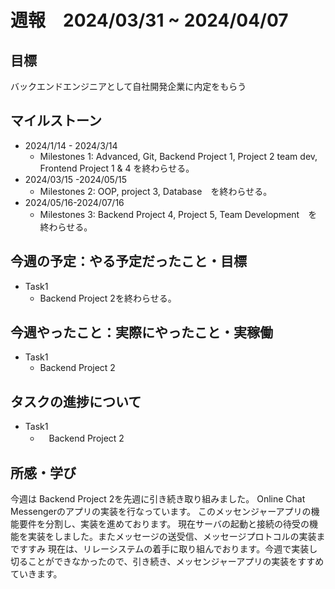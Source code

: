 # 週報　2024/03/31 ~ 2024/04/07
## 目標   
バックエンドエンジニアとして自社開発企業に内定をもらう

## マイルストーン
- 2024/1/14 - 2024/3/14
  - Milestones 1: Advanced, Git, Backend Project 1, Project 2 team dev, Frontend Project 1 & 4 を終わらせる。
- 2024/03/15 -2024/05/15
  - Milestones 2: OOP, project 3, Database　を終わらせる。
- 2024/05/16-2024/07/16
  - Milestones 3: Backend Project 4, Project 5, Team Development　を終わらせる。
   
## 今週の予定：やる予定だったこと・目標
  - Task1
    - Backend Project 2を終わらせる。

## 今週やったこと：実際にやったこと・実稼働
- Task1
  - Backend Project 2

## タスクの進捗について
- Task1
  - 　Backend Project 2

## 所感・学び

今週は Backend Project 2を先週に引き続き取り組みました。
Online Chat Messengerのアプリの実装を行なっています。
このメッセンジャーアプリの機能要件を分割し、実装を進めております。
現在サーバの起動と接続の待受の機能を実装をしました。またメッセージの送受信、メッセージプロトコルの実装まですすみ
現在は、リレーシステムの着手に取り組んでおります。今週で実装し切ることができなかったので、引き続き、メッセンジャーアプリの実装をすすめていきます。
